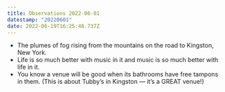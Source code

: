 ```yaml
---
title: Observations 2022-06-01
datestamp: "20220601"
date: 2022-06-19T16:25:48.737Z
---
```

- The plumes of fog rising from the mountains on the road to Kingston, New York.
- Life is so much better with music in it and music is so much better with life in it.
- You know a venue will be good when its bathrooms have free tampons in them. (This is about Tubby’s in Kingston — it’s a GREAT venue!)
